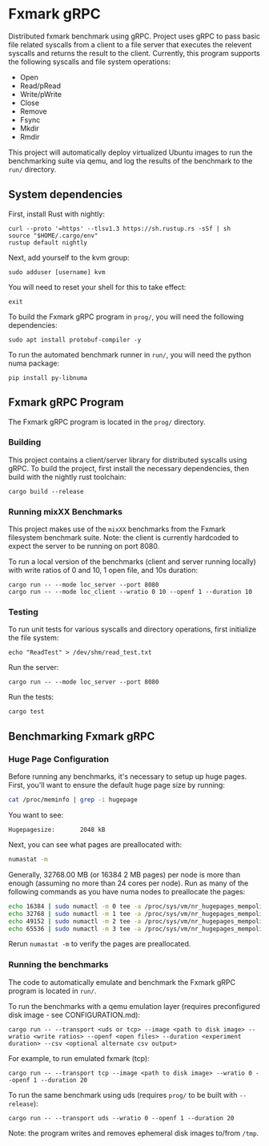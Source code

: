 # Fxmark gRPC

Distributed fxmark benchmark using gRPC. Project uses gRPC to pass basic file related syscalls from a client to a file server that executes the relevent syscalls and returns the result to the client. Currently, this program supports the following syscalls and file system operations:

- Open
- Read/pRead
- Write/pWrite
- Close
- Remove
- Fsync
- Mkdir
- Rmdir

This project will automatically deploy virtualized Ubuntu images to run the benchmarking suite via qemu, and log the results of the benchmark to the ```run/``` directory.

## System dependencies

First, install Rust with nightly:
```
curl --proto '=https' --tlsv1.3 https://sh.rustup.rs -sSf | sh
source "$HOME/.cargo/env"
rustup default nightly
```
Next, add yourself to the kvm group:
```
sudo adduser [username] kvm
```
You will need to reset your shell for this to take effect:
```
exit
```
To build the Fxmark gRPC program in ```prog/```, you will need the following dependencies:
```
sudo apt install protobuf-compiler -y
```
To run the automated benchmark runner in ```run/```, you will need the python numa package:
```
pip install py-libnuma
```

## Fxmark gRPC Program

The Fxmark gRPC program is located in the ```prog/``` directory.

### Building

This project contains a client/server library for distributed syscalls using gRPC. To build the project, first install the necessary dependencies, then build with the nightly rust toolchain:
```
cargo build --release
```

### Running mixXX Benchmarks

This project makes use of the ```mixXX``` benchmarks from the Fxmark filesystem benchmark suite. Note: the client is currently hardcoded to expect the server to be running on port 8080.

To run a local version of the benchmarks (client and server running locally) with write ratios of 0 and 10, 1 open file, and 10s duration:
```
cargo run -- --mode loc_server --port 8080 
cargo run -- --mode loc_client --wratio 0 10 --openf 1 --duration 10
```

### Testing

To run unit tests for various syscalls and directory operations, first initialize the file system:
```
echo "ReadTest" > /dev/shm/read_test.txt
```
Run the server:
```
cargo run -- --mode loc_server --port 8080
```
Run the tests:
```
cargo test
```

## Benchmarking Fxmark gRPC

### Huge Page Configuration

Before running any benchmarks, it's necessary to setup up huge pages.
First, you'll want to ensure the default huge page size by running:
```bash
cat /proc/meminfo | grep -i hugepage
```
You want to see:
```
Hugepagesize:       2048 kB
```

Next, you can see what pages are preallocated with:
```bash
numastat -m
```

Generally, 32768.00 MB (or 16384 2 MB pages) per node is more than enough (assuming no more than 24 cores per node).
Run as many of the following commands as you have numa nodes to preallocate the pages:

```bash
echo 16384 | sudo numactl -m 0 tee -a /proc/sys/vm/nr_hugepages_mempolicy
echo 32768 | sudo numactl -m 1 tee -a /proc/sys/vm/nr_hugepages_mempolicy
echo 49152 | sudo numactl -m 2 tee -a /proc/sys/vm/nr_hugepages_mempolicy
echo 65536 | sudo numactl -m 3 tee -a /proc/sys/vm/nr_hugepages_mempolicy
```

Rerun ```numastat -m``` to verify the pages are preallocated.

### Running the benchmarks

The code to automatically emulate and benchmark the Fxmark gRPC program is located in ```run/```.

To run the benchmarks with a qemu emulation layer (requires preconfigured disk image - see CONFIGURATION.md):
```
cargo run -- --transport <uds or tcp> --image <path to disk image> --wratio <write ratios> --openf <open files> --duration <experiment duration> --csv <optional alternate csv output>
```
For example, to run emulated fxmark (tcp):
```
cargo run -- --transport tcp --image <path to disk image> --wratio 0 --openf 1 --duration 20
```
To run the same benchmark using uds (requires ```prog/``` to be built with ```--release```):
```
cargo run -- --transport uds --wratio 0 --openf 1 --duration 20
```
Note: the program writes and removes ephemeral disk images to/from ```/tmp```.
